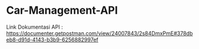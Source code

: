 # Car-Management-API
Link Dokumentasi API : https://documenter.getpostman.com/view/24007843/2s84DmxPmE#378dbeb8-d91d-4143-b3b9-6256882997ef
